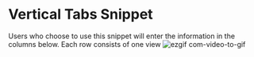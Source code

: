 # Vertical Tabs Snippet
Users who choose to use this snippet will enter the information in the columns below. Each row consists of one view
![ezgif com-video-to-gif](https://user-images.githubusercontent.com/42691143/94511050-43691c80-01e6-11eb-80ed-797888457ea6.gif)
